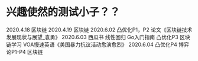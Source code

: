 # 兴趣使然的测试小子？？
2020.4.18   区块链
2020.4.19   区块链
2020.6.02   凸优化P1，P2
            论文《区块链技术发展现状与展望_袁勇》
2020.6.03   西瓜书 线性回归
            Go入门指南
            凸优化P3
            区块链学习
            VOA慢速英语《美国暴力抗议活动愈演愈烈》
2020.6.04   凸优化P4
            博弈论P1-P4
            区块链